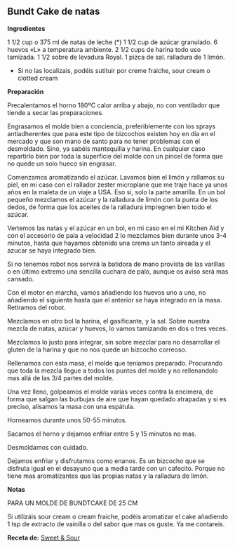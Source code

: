 ## Bundt Cake de natas

**Ingredientes**

1 1/2 cup o 375 ml de natas de leche (*)
1 1/2 cup de azúcar granulado.
6  huevos «L» a temperatura ambiente.
2 1/2 cups de harina todo uso tamizada.
1 1/2 sobre de levadura Royal.
1 pizca de sal.
ralladura de 1 limón.
* Si no las localizais, podéis sutituir por creme fraiche, sour cream o clotted cream

**Preparación**

Precalentamos el horno 180ºC calor arriba y abajo, no con ventilador que tiende a secar las preparaciones.

Engrasamos el molde bien a conciencia, preferiblemente con los sprays antiadherentes  que para este tipo de bizcochos existen hoy en día en el mercado y que son mano de santo para no tener problemas con el desmoldado. Sino, ya sabéis mantequilla y harina. En cualquier caso repartirlo bien por toda la superficie del molde con un pincel de forma que no quede un solo hueco sin engrasar.

Comenzamos aromatizando el azúcar. Lavamos bien el limón y rallamos su piel, en mi caso con el rallador zester microplane que me traje hace ya unos años en la maleta de un viaje a USA. Eso si, solo la parte amarilla. En un bol pequeño mezclamos el azúcar y la ralladura de limón con la punta de los dedos, de forma que los aceites de la ralladura impregnen bien todo el azúcar.



Vertemos las natas y el azúcar en un bol, en mi caso en el mi Kitchen Aid y con el accesorio de pala a velocidad 2 lo mezclamos bien durante unos 3-4 minutos, hasta que hayamos obtenido una crema un tanto aireada y el azucar se haya integrado bien.

Si no tenemos robot nos servirá la batidora de mano provista de las varillas o en último extremo una sencilla cuchara de palo, aunque os aviso será mas cansado.

Con el motor en marcha, vamos añadiendo los huevos uno a uno, no añadiendo el siguiente hasta que el anterior se haya integrado en la masa. Retiramos del robot.



Mezclamos en otro bol la harina, el gasificante, y la sal. Sobre nuestra mezcla de natas, azúcar y huevos, lo vamos tamizando en dos o tres veces.

Mezclamos lo justo para integrar, sin sobre mezclar para no desarrollar el gluten de la harina y que no nos quede un bizcocho correoso.

Rellenamos con esta masa, el molde que teníamos preparado. Procurando que toda la mezcla llegue a todos los puntos del molde y no rellenandolo mas allá de las 3/4 partes del molde.

Una vez lleno, golpeamos el molde varias veces contra la encimera, de forma que salgan las burbujas de aire que hayan quedado atrapadas y si es preciso, alisamos la masa con una espátula.



Horneamos durante unos 50-55 minutos.

Sacamos el horno y dejamos enfriar entre 5 y 15 minutos no mas.

Desmoldamos con cuidado.

Dejamos enfriar y disfrutamos como enanos. Es un bizcocho que se disfruta igual en el desayuno que a media tarde con un cafecito. Porque no tiene mas aromatizantes que las propias natas y la ralladura de limón.

**Notas**

PARA UN MOLDE DE BUNDTCAKE DE 25 CM

Si utilizáis sour cream o cream fraiche, podéis aromatizar el cake añadiendo 1 tsp de extracto de vainilla o del sabor que mas os guste. Ya me contareis.

**Receta de:** [Sweet & Sour](http://sweetandsour.es/bundtcake-de-natas)